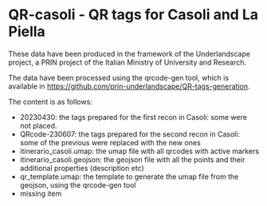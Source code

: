 # QR-casoli - QR tags for Casoli and La Piella

These data have been produced in the framework of the Underlandscape project, a PRIN project of the Italian Ministry of University and Research.

The data have been processed using the qrcode-gen tool, which is available in https://github.com/prin-underlandscape/QR-tags-generation.

The content is as follows:

- 20230430: the tags prepared for the first recon in Casoli: some were not placed.
- QRcode-230607: the tags prepared for the second recon in Casoli: some of the previous were replaced with the new ones
- itinerario_casoli.umap: the umap file with all qrcodes with active markers
- itinerario_casoli.geojson: the geojson file with all the points and their additional properties (description etc)
- qr_template.umap: the template to generate the umap file from the geojson, using the qrcode-gen tool
- missing item
